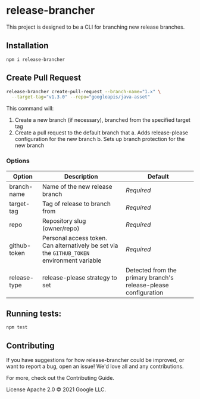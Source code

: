 # release-brancher

This project is designed to be a CLI for branching new release branches.

## Installation

`npm i release-brancher`

## Create Pull Request

```bash
release-brancher create-pull-request --branch-name="1.x" \
  --target-tag="v1.3.0" --repo="googleapis/java-asset"
```

This command will:

1. Create a new branch (if necessary), branched from the specified target tag
2. Create a pull request to the default branch that
  a. Adds release-please configuration for the new branch
  b. Sets up branch protection for the new branch

### Options

| Option | Description | Default |
| ------ | ----------- | ------- |
| branch-name | Name of the new release branch | *Required* |
| target-tag | Tag of release to branch from | *Required* |
| repo | Repository slug (owner/repo) | *Required* |
| github-token | Personal access token. Can alternatively be set via the `GITHUB_TOKEN` environment variable | *Required* |
| release-type | release-please strategy to set | Detected from the primary branch's release-please configuration |

## Running tests:

`npm test`

## Contributing

If you have suggestions for how release-brancher could be improved, or want to report a bug, open an issue! We'd love all and any contributions.

For more, check out the Contributing Guide.

License
Apache 2.0 © 2021 Google LLC.